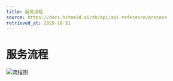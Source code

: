 ```yaml
---
title: 服务流程
source: https://docs.hitem3d.ai/zh/api/api-reference/process
retrieved_at: 2025-10-31
---
```


<!-- chunk_id: process-chunk-01 -->

# 服务流程

![流程图](https://hitem3dstatic.zaohaowu.net/FE/static/sparc3d-docs/api/diagram_zh.png)
